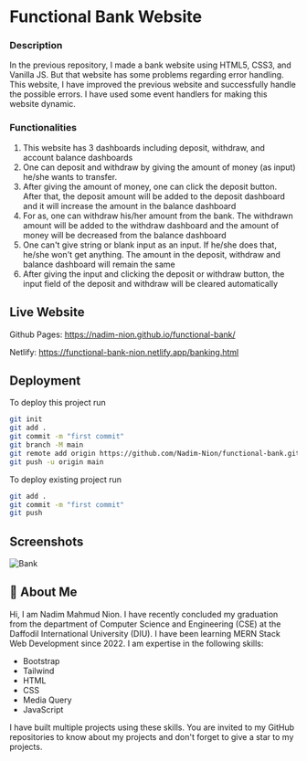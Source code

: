 
# Functional Bank Website

### Description

In the previous repository, I made a bank website using HTML5, CSS3, and Vanilla JS. But that website has some problems regarding error handling. This website, I have improved the previous website and successfully handle the possible errors. I have used some event handlers for making this website dynamic.


### Functionalities
 1) This website has 3 dashboards including deposit, withdraw, and account balance dashboards
 2) One can deposit and withdraw by giving the amount of money (as input) he/she wants to transfer.
 3) After giving the amount of money, one can click the deposit button. After that, the deposit amount will be added to the deposit dashboard and it will increase the amount in the balance dashboard
4) For as, one can withdraw his/her amount from the bank. The withdrawn amount will be added to the withdraw dashboard and the amount of money will be decreased from the balance dashboard
 5)  One can't give string or blank input as an input. If he/she does that, he/she won't get anything. The amount in the deposit, withdraw and balance dashboard will remain the same
 6)  After giving the input and clicking the deposit or withdraw button, the input field of the deposit and withdraw will be cleared automatically


## Live Website

Github Pages: https://nadim-nion.github.io/functional-bank/

Netlify: https://functional-bank-nion.netlify.app/banking.html

## Deployment

To deploy this project run

```bash
git init
git add .   
git commit -m "first commit"
git branch -M main
git remote add origin https://github.com/Nadim-Nion/functional-bank.git
git push -u origin main

```


To deploy existing project run

```bash
git add .
git commit -m "first commit"
git push

```


## Screenshots

![Bank](https://github.com/Nadim-Nion/functional-bank/assets/60613933/42ff4b56-6b37-4e91-8c01-cd8623d4cd23)



## 🚀 About Me
Hi, I am Nadim Mahmud Nion. I have recently concluded my graduation from the department of Computer Science and Engineering (CSE) at the Daffodil International University (DIU). I have been learning MERN Stack Web Development since 2022. I am expertise in the following skills:

* Bootstrap
* Tailwind
* HTML
* CSS
* Media Query
* JavaScript

I have built multiple projects using these skills. You are invited to my GitHub repositories to know about my projects and don't forget to give a star to my projects.

